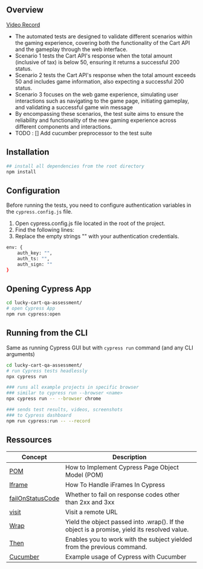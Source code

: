 ## Overview
[Video Record](https://drive.google.com/file/d/1uSeK6CHmhkjgd92284aWQQGee_3Hh8C-/view?usp=sharing)

- The automated tests are designed to validate different scenarios within the gaming experience, covering both the functionality of the Cart API and the gameplay through the web interface.
- Scenario 1 tests the Cart API's response when the total amount (inclusive of tax) is below 50, ensuring it returns a successful 200 status.
- Scenario 2 tests the Cart API's response when the total amount exceeds 50 and includes game information, also expecting a successful 200 status.
- Scenario 3 focuses on the web game experience, simulating user interactions such as navigating to the game page, initiating gameplay, and validating a successful game win message
- By encompassing these scenarios, the test suite aims to ensure the reliability and functionality of the new gaming experience across different components and interactions.
- TODO : [] Add cucumber preprocessor to the test suite


## Installation

```bash
## install all dependencies from the root directory
npm install
```
## Configuration
Before running the tests, you need to configure authentication variables in the ```cypress.config.js``` file.
1. Open cypress.config.js file located in the root of the project.
2. Find the following lines:
3. Replace the empty strings "" with your authentication credentials.

```bash
env: {
    auth_key: "",
    auth_ts: "",
    auth_sign: ""
}
```

## Opening Cypress App

```bash
cd lucky-cart-qa-assessment/
# open Cypress App
npm run cypress:open
```

## Running from the CLI

Same as running Cypress GUI but with `cypress run` command (and any CLI arguments)

```bash
cd lucky-cart-qa-assessment/
# run Cypress tests headlessly
npx cypress run 

### runs all example projects in specific browser
### similar to cypress run --browser <name>
npx cypress run -- --browser chrome

### sends test results, videos, screenshots
### to Cypress dashboard
npm run cypress:run -- --record
```


## Ressources

Concept | Description
--- | ---
[POM](https://www.lambdatest.com/learning-hub/cypress-page-object-model) | How to Implement Cypress Page Object Model (POM)
[Iframe](https://www.lambdatest.com/blog/how-to-handle-iframes-in-cypress/) | How To Handle iFrames In Cypress
[failOnStatusCode](https://docs.cypress.io/api/commands/visit#Arguments) | Whether to fail on response codes other than 2xx and 3xx
[visit](https://docs.cypress.io/api/commands/visit#__docusaurus_skipToContent_fallback) | Visit a remote URL
[Wrap](https://docs.cypress.io/api/commands/wrap#__docusaurus_skipToContent_fallback) | Yield the object passed into .wrap(). If the object is a promise, yield its resolved value.
[Then](https://docs.cypress.io/api/commands/then) | Enables you to work with the subject yielded from the previous command.
[Cucumber](https://github.com/badeball/cypress-cucumber-preprocessor) | Example usage of Cypress with Cucumber
